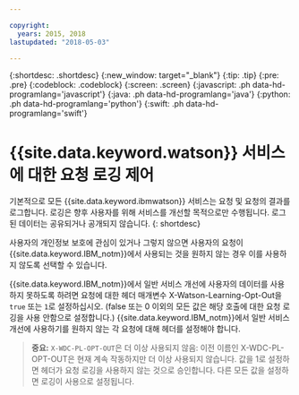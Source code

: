 ```yaml
---

copyright:
  years: 2015, 2018
lastupdated: "2018-05-03"

---
```


{:shortdesc: .shortdesc}
{:new_window: target="_blank"}
{:tip: .tip}
{:pre: .pre}
{:codeblock: .codeblock}
{:screen: .screen}
{:javascript: .ph data-hd-programlang='javascript'}
{:java: .ph data-hd-programlang='java'}
{:python: .ph data-hd-programlang='python'}
{:swift: .ph data-hd-programlang='swift'}

# {{site.data.keyword.watson}} 서비스에 대한 요청 로깅 제어

기본적으로 모든 {{site.data.keyword.ibmwatson}} 서비스는 요청 및 요청의 결과를 로그합니다. 로깅은 향후 사용자를 위해 서비스를 개선할 목적으로만 수행됩니다. 로그된 데이터는 공유되거나 공개되지 않습니다.
{: shortdesc}

사용자의 개인정보 보호에 관심이 있거나 그렇지 않으면 사용자의 요청이 {{site.data.keyword.IBM_notm}}에서 사용되는 것을 원하지 않는 경우 이를 사용하지 않도록 선택할 수 있습니다.

{{site.data.keyword.IBM_notm}}에서 일반 서비스 개선에 사용자의 데이터를 사용하지 못하도록 하려면 요청에 대한 헤더 매개변수 X-Watson-Learning-Opt-Out을 `true` 또는 `1`로 설정하십시오. (false 또는 0 이외의 모든 값은 해당 호출에 대한 요청 로깅을 사용 안함으로 설정합니다.) {{site.data.keyword.IBM_notm}}에서 일반 서비스 개선에 사용하기를 원하지 않는 각 요청에 대해 헤더를 설정해야 합니다.

> **중요:** `X-WDC-PL-OPT-OUT`은 더 이상 사용되지 않음: 이전 이름인 X-WDC-PL-OPT-OUT은 현재 계속 작동하지만 더 이상 사용되지 않습니다. 값을 1로 설정하면 헤더가 요청 로깅을 사용하지 않는 것으로 승인합니다. 다른 모든 값을 설정하면 로깅이 사용으로 설정됩니다.

